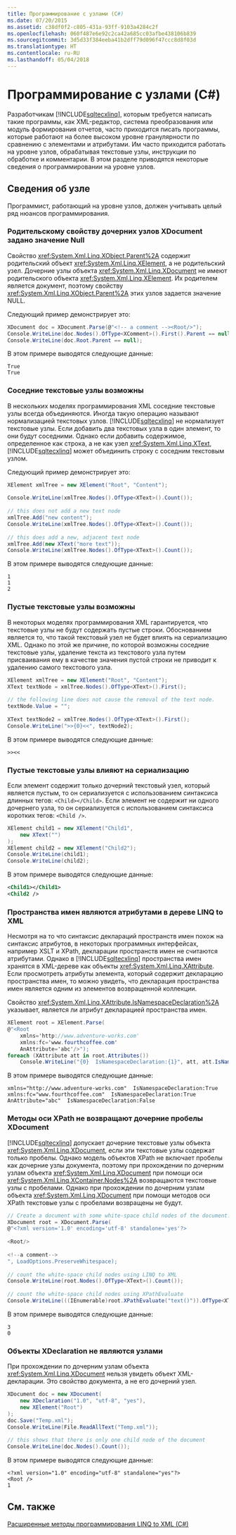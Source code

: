 ```yaml
---
title: Программирование с узлами (C#)
ms.date: 07/20/2015
ms.assetid: c38df0f2-c805-431a-93ff-9103a4284c2f
ms.openlocfilehash: 060f487e6e92c2ca42a685cc03afbe438106b839
ms.sourcegitcommit: 3d5d33f384eeba41b2dff79d096f47ccc8d8f03d
ms.translationtype: HT
ms.contentlocale: ru-RU
ms.lasthandoff: 05/04/2018
---
```

# <a name="programming-with-nodes-c"></a>Программирование с узлами (C#)
Разработчикам [!INCLUDE[sqltecxlinq](~/includes/sqltecxlinq-md.md)], которым требуется написать такие программы, как XML-редактор, система преобразования или модуль формирования отчетов, часто приходится писать программы, которые работают на более высоком уровне гранулярности по сравнению с элементами и атрибутами. Им часто приходится работать на уровне узлов, обрабатывая текстовые узлы, инструкции по обработке и комментарии. В этом разделе приводятся некоторые сведения о программировании на уровне узлов.  
  
## <a name="node-details"></a>Сведения об узле  
 Программист, работающий на уровне узлов, должен учитывать целый ряд нюансов программирования.  
  
### <a name="parent-property-of-children-nodes-of-xdocument-is-set-to-null"></a>Родительскому свойству дочерних узлов XDocument задано значение Null  
 Свойство <xref:System.Xml.Linq.XObject.Parent%2A> содержит родительский объект <xref:System.Xml.Linq.XElement>, а не родительский узел. Дочерние узлы объекта <xref:System.Xml.Linq.XDocument> не имеют родительского объекта <xref:System.Xml.Linq.XElement>. Их родителем является документ, поэтому свойству <xref:System.Xml.Linq.XObject.Parent%2A> этих узлов задается значение NULL.  
  
 Следующий пример демонстрирует это:  
  
```csharp  
XDocument doc = XDocument.Parse(@"<!-- a comment --><Root/>");  
Console.WriteLine(doc.Nodes().OfType<XComment>().First().Parent == null);  
Console.WriteLine(doc.Root.Parent == null);  
```  
  
 В этом примере выводятся следующие данные:  
  
```  
True  
True  
```  
  
### <a name="adjacent-text-nodes-are-possible"></a>Соседние текстовые узлы возможны  
 В нескольких моделях программирования XML соседние текстовые узлы всегда объединяются. Иногда такую операцию называют нормализацией текстовых узлов. [!INCLUDE[sqltecxlinq](~/includes/sqltecxlinq-md.md)] не нормализует текстовые узлы. Если добавить два текстовых узла в один элемент, то они будут соседними. Однако если добавить содержимое, определенное как строка, а не как узел <xref:System.Xml.Linq.XText>, [!INCLUDE[sqltecxlinq](~/includes/sqltecxlinq-md.md)] может объединить строку с соседним текстовым узлом.  
  
 Следующий пример демонстрирует это:  
  
```csharp  
XElement xmlTree = new XElement("Root", "Content");  
  
Console.WriteLine(xmlTree.Nodes().OfType<XText>().Count());  
  
// this does not add a new text node  
xmlTree.Add("new content");  
Console.WriteLine(xmlTree.Nodes().OfType<XText>().Count());  
  
// this does add a new, adjacent text node  
xmlTree.Add(new XText("more text"));  
Console.WriteLine(xmlTree.Nodes().OfType<XText>().Count());  
```  
  
 В этом примере выводятся следующие данные:  
  
```  
1  
1  
2  
```  
  
### <a name="empty-text-nodes-are-possible"></a>Пустые текстовые узлы возможны  
 В некоторых моделях программирования XML гарантируется, что текстовые узлы не будут содержать пустые строки. Обоснованием является то, что такой текстовый узел не будет влиять на сериализацию XML. Однако по этой же причине, по которой возможны соседние текстовые узлы, удаление текста из текстового узла путем присваивания ему в качестве значения пустой строки не приводит к удалению самого текстового узла.  
  
```csharp  
XElement xmlTree = new XElement("Root", "Content");  
XText textNode = xmlTree.Nodes().OfType<XText>().First();  
  
// the following line does not cause the removal of the text node.  
textNode.Value = "";  
  
XText textNode2 = xmlTree.Nodes().OfType<XText>().First();  
Console.WriteLine(">>{0}<<", textNode2);   
```  
  
 В этом примере выводятся следующие данные:  
  
```  
>><<  
```  
  
### <a name="an-empty-text-node-impacts-serialization"></a>Пустые текстовые узлы влияют на сериализацию  
 Если элемент содержит только дочерний текстовый узел, который является пустым, то он сериализуется с использованием синтаксиса длинных тегов: `<Child></Child>`. Если элемент не содержит ни одного дочернего узла, то он сериализуется c использованием синтаксиса коротких тегов: `<Child />`.  
  
```csharp  
XElement child1 = new XElement("Child1",  
    new XText("")  
);  
XElement child2 = new XElement("Child2");  
Console.WriteLine(child1);  
Console.WriteLine(child2);   
```  
  
 В этом примере выводятся следующие данные:  
  
```xml  
<Child1></Child1>  
<Child2 />  
```  
  
### <a name="namespaces-are-attributes-in-the-linq-to-xml-tree"></a>Пространства имен являются атрибутами в дереве LINQ to XML  
 Несмотря на то что синтаксис деклараций пространств имен похож на синтаксис атрибутов, в некоторых программных интерфейсах, например XSLT и XPath, декларации пространств имен не считаются атрибутами. Однако в [!INCLUDE[sqltecxlinq](~/includes/sqltecxlinq-md.md)] пространства имен хранятся в XML-дереве как объекты <xref:System.Xml.Linq.XAttribute>. Если просмотреть атрибуты элемента, который содержит декларацию пространства имен, то можно увидеть, что декларация пространства имен является одним из элементов возвращенной коллекции.  
  
 Свойство <xref:System.Xml.Linq.XAttribute.IsNamespaceDeclaration%2A> указывает, является ли атрибут декларацией пространства имен.  
  
```csharp  
XElement root = XElement.Parse(  
@"<Root  
    xmlns='http://www.adventure-works.com'  
    xmlns:fc='www.fourthcoffee.com'  
    AnAttribute='abc'/>");  
foreach (XAttribute att in root.Attributes())  
    Console.WriteLine("{0}  IsNamespaceDeclaration:{1}", att, att.IsNamespaceDeclaration);  
```  
  
 В этом примере выводятся следующие данные:  
  
```  
xmlns="http://www.adventure-works.com"  IsNamespaceDeclaration:True  
xmlns:fc="www.fourthcoffee.com"  IsNamespaceDeclaration:True  
AnAttribute="abc"  IsNamespaceDeclaration:False  
```  
  
### <a name="xpath-axis-methods-do-not-return-child-white-space-of-xdocument"></a>Методы оси XPath не возвращают дочерние пробелы XDocument  
 [!INCLUDE[sqltecxlinq](~/includes/sqltecxlinq-md.md)] допускает дочерние текстовые узлы объекта <xref:System.Xml.Linq.XDocument>, если эти текстовые узлы содержат только пробелы. Однако модель объектов XPath не включает пробелы как дочерние узлы документа, поэтому при прохождении по дочерним узлам объекта <xref:System.Xml.Linq.XDocument> при помощи оси <xref:System.Xml.Linq.XContainer.Nodes%2A> возвращаются текстовые узлы с пробелами. Однако при прохождении по дочерним узлам объекта <xref:System.Xml.Linq.XDocument> при помощи методов оси XPath текстовые узлы с пробелами возвращены не будут.  
  
```csharp  
// Create a document with some white-space child nodes of the document.  
XDocument root = XDocument.Parse(  
@"<?xml version='1.0' encoding='utf-8' standalone='yes'?>  
  
<Root/>  
  
<!--a comment-->  
", LoadOptions.PreserveWhitespace);  
  
// count the white-space child nodes using LINQ to XML  
Console.WriteLine(root.Nodes().OfType<XText>().Count());  
  
// count the white-space child nodes using XPathEvaluate  
Console.WriteLine(((IEnumerable)root.XPathEvaluate("text()")).OfType<XText>().Count());   
```  
  
 В этом примере выводятся следующие данные:  
  
```  
3  
0  
```  
  
### <a name="xdeclaration-objects-are-not-nodes"></a>Объекты XDeclaration не являются узлами  
 При прохождении по дочерним узлам объекта <xref:System.Xml.Linq.XDocument> нельзя увидеть объект XML-декларации. Это свойство документа, а не его дочерний узел.  
  
```csharp  
XDocument doc = new XDocument(  
    new XDeclaration("1.0", "utf-8", "yes"),  
    new XElement("Root")  
);  
doc.Save("Temp.xml");  
Console.WriteLine(File.ReadAllText("Temp.xml"));  
  
// this shows that there is only one child node of the document  
Console.WriteLine(doc.Nodes().Count());  
```  
  
 В этом примере выводятся следующие данные:  
  
```  
<?xml version="1.0" encoding="utf-8" standalone="yes"?>  
<Root />  
1  
```  
  
## <a name="see-also"></a>См. также  
 [Расширенные методы программирования LINQ to XML (C#)](../../../../csharp/programming-guide/concepts/linq/advanced-linq-to-xml-programming.md)
